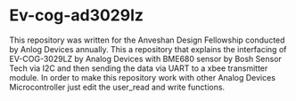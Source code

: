 # Ev-cog-ad3029lz
This repository was written for the Anveshan Design Fellowship conducted by Anlog Devices annually. 
This a repository that explains the interfacing of EV-COG-3029LZ by Analog Devices with BME680 sensor by Bosh Sensor Tech via I2C and then sending the data via UART to a xbee transmitter module. 
In order to make this repository work with other Analog Devices Microcontroller just edit the user_read and write functions. 

